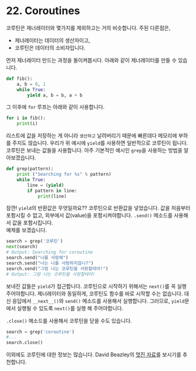 # 22. Coroutines

코루틴은 제너레이터와 몇가지를 제외하고는 거의 비슷합니다. 주된 다른점은,

* 제너레이터는 데이터의 생산자이고,
* 코루틴은 데이터의 소비자입니다.

먼저 제너레이터 만드는 과정을 돌이켜봅시다. 아래와 같이 제너레이터를 만들 수 있습니다.

```python
def fib():
    a, b = 0, 1
    while True:
        yield a, b = b, a + b
```

그 이후에 `for` 루프는 아래와 같이 사용합니다.

```python
for i in fib():
    print(i)
```

리스트에 값을 저장하는 게 아니라 `생산하고` 날려버리기 때문에 빠른데다 메모리에 부하를 주지도 않습니다.  우리가 위 예시에 `yield`를 사용하면 일반적으로 코루틴이 됩니다. 코루틴은 보내는 값들을 사용합니다. 아주 기본적인 예시인 `grep`을 사용하는 방법을 알아보겠습니다.

```python
def grep(pattern):
    print ("Searching for %s" % pattern)
    while True:
        line = (yield)
        if pattern in line:
            print(line)
```

잠깐! `yield`의 반환값은 무엇일까요?? 코루틴으로 반환값을 넣었습니다. 값을 처음부터 포함시킬 수 없고, 외부에서 값\(value\)을 포함시켜야합니다. `.send()` 메소드를 사용해서 값을 포함시킵니다.  
예제를 보겠습니다.

```python
search = grep('코루틴')
next(search)
# Output: Searching for coroutine
search.send("너를 사랑해")
search.send("너는 나를 사랑하지않니?")
search.send("그럼 나는 코루틴을 사랑할테야!")
# Output: 그럼 나는 코루틴을 사랑할테야!
```

보내진 값들은 `yield`가 접근합니다. 코루틴으로 시작하기 위해서는 `next()`를 꼭 실행주어야합니다. 제너레이터와 동일하게, 코루틴도 함수를 바로 시작할 수는 없습니다. 대신 응답에서 `__next__()`와 `send()` 메소드를 사용해서 실행합니다. 그러므로, `yield`문에서 실행될 수 있도록 `next()`를 실행 해 주어야합니다.

`.close()` 메소드를 사용해서 코루틴을 닫을 수도 있습니다.

```python
search = grep('coroutine')
#...
search.close()
```

이외에도 코루틴에 대한 정보는 많습니다. David Beazley의 [멋진 자료](http://www.dabeaz.com/coroutines/Coroutines.pdf)를 보시기를 추천합니다.

